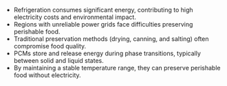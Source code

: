 * Refrigeration consumes significant energy, contributing to high electricity costs and
environmental impact.
* Regions with unreliable power grids face difficulties preserving perishable food.
* Traditional preservation methods (drying, canning, and salting) often compromise food
quality.
* PCMs store and release energy during phase transitions, typically between solid and liquid
states.
* By maintaining a stable temperature range, they can preserve perishable food without
electricity.
